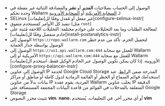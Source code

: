 * الوصول إلى الحساب بصلاحيات **المدير** أو **نشر** والمصادقة الثنائية غير مفعلة في وحدة تحكم Wallarm لـ [السحابة الأمريكية](https://us1.my.wallarm.com/) أو [السحابة الأوروبية](https://my.wallarm.com/)
* SELinux غير مفعل أو مُعدل وفقًا لل[تعليمات][configure-selinux-instr]
* تنفيذ كل الأوامر كمستخدم متفوق (مثل `root`)
* لمعالجة الطلبات وما بعد التحليلات على خوادم مختلفة: التحليلات اللاحقة مُثبتة على خادم منفصل وفقًا لل[تعليمات][install-postanalytics-instr]
* الوصول إلى `https://repo.wallarm.com` لتحميل الحزم. تأكد من عدم حظر الوصول بواسطة جدار الحماية
* الوصول إلى `https://us1.api.wallarm.com:444` للعمل مع سحابة Wallarm الأمريكية أو إلى `https://api.wallarm.com:444` للعمل مع سحابة Wallarm الأوروبية. إذا كان يمكن تكوين الوصول عبر الخادم الوكيل فقط، استخدم ال[تعليمات][configure-proxy-balancer-instr]
* الوصول إلى عناوين IP لخدمة Google Cloud Storage المدرجة ضمن ال[رابط](https://www.gstatic.com/ipranges/goog.json). عند استخدامك قوائم السماح أو الحظر أو القائمة الرمادية لدول كاملة أو مناطق أو مراكز بيانات بدلاً من عناوين IP الفردية، يقوم عقدة Wallarm بجلب عناوين IP الدقيقة المتعلقة بالمدخلات في القوائم من قاعدة البيانات المجمعة المستضافة على Google Storage
* تثبيت محرر النصوص **vim**، **nano**، أو أي محرر آخر. في التعليمات، يُستخدم **vim**
